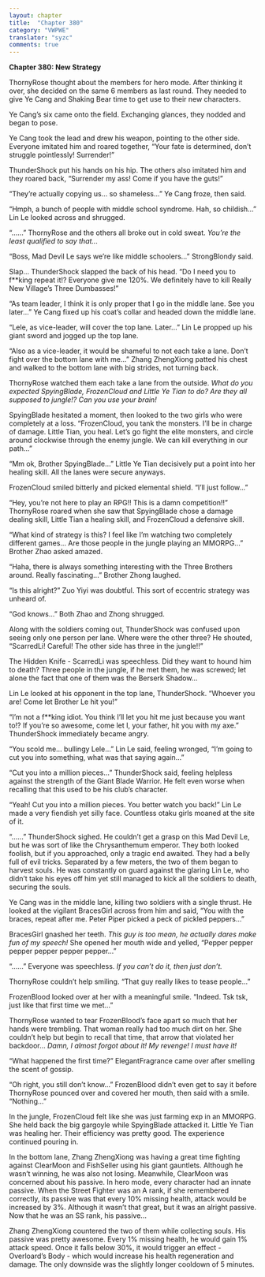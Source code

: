```yaml
---
layout: chapter
title:  "Chapter 380"
category: "VWPWE"
translator: "syzc"
comments: true
---
```


**Chapter 380: New Strategy**

ThornyRose thought about the members for hero mode. After thinking it over, she decided on the same 6 members as last round. They needed to give Ye Cang and Shaking Bear time to get use to their new characters.

Ye Cang’s six came onto the field. Exchanging glances, they nodded and began to pose.

Ye Cang took the lead and drew his weapon, pointing to the other side. Everyone imitated him and roared together, “Your fate is determined, don’t struggle pointlessly! Surrender!”

ThunderShock put his hands on his hip. The others also imitated him and they roared back, “Surrender my ass! Come if you have the guts!”

“They’re actually copying us… so shameless...” Ye Cang froze, then said.

“Hmph, a bunch of people with middle school syndrome. Hah, so childish...” Lin Le looked across and shrugged.

“......” ThornyRose and the others all broke out in cold sweat. *You’re the least qualified to say that...*

“Boss, Mad Devil Le says we’re like middle schoolers...” StrongBlondy said.

Slap… ThunderShock slapped the back of his head. “Do I need you to f\*\*king repeat it!? Everyone give me 120%. We definitely have to kill Really New Village’s Three Dumbasses!”

“As team leader, I think it is only proper that I go in the middle lane. See you later...” Ye Cang fixed up his coat’s collar and headed down the middle lane.

“Lele, as vice-leader, will cover the top lane. Later...” Lin Le propped up his giant sword and jogged up the top lane.

“Also as a vice-leader, it would be shameful to not each take a lane. Don’t fight over the bottom lane with me...” Zhang ZhengXiong patted his chest and walked to the bottom lane with big strides, not turning back.

ThornyRose watched them each take a lane from the outside. *What do you expected SpyingBlade, FrozenCloud and Little Ye Tian to do? Are they all supposed to jungle!? Can you use your brain!*

SpyingBlade hesitated a moment, then looked to the two girls who were completely at a loss. “FrozenCloud, you tank the monsters. I’ll be in charge of damage. Little Tian, you heal. Let’s go fight the elite monsters, and circle around clockwise through the enemy jungle. We can kill everything in our path...”

“Mm ok, Brother SpyingBlade...” Little Ye Tian decisively put a point into her healing skill. All the lanes were secure anyways.

FrozenCloud smiled bitterly and picked elemental shield. “I’ll just follow...”

“Hey, you’re not here to play an RPG!! This is a damn competition!!” ThornyRose roared when she saw that SpyingBlade chose a damage dealing skill, Little Tian a healing skill, and FrozenCloud a defensive skill.

“What kind of strategy is this? I feel like I’m watching two completely different games… Are those people in the jungle playing an MMORPG...” Brother Zhao asked amazed.

“Haha, there is always something interesting with the Three Brothers around. Really fascinating...” Brother Zhong laughed.

“Is this alright?” Zuo Yiyi was doubtful. This sort of eccentric strategy was unheard of.

“God knows...” Both Zhao and Zhong shrugged.

Along with the soldiers coming out, ThunderShock was confused upon seeing only one person per lane. Where were the other three? He shouted, “ScarredLi! Careful! The other side has three in the jungle!!”

The Hidden Knife - ScarredLi was speechless. Did they want to hound him to death? Three people in the jungle, if he met them, he was screwed; let alone the fact that one of them was the Berserk Shadow...

Lin Le looked at his opponent in the top lane, ThunderShock. “Whoever you are! Come let Brother Le hit you!”

“I’m not a f\*\*king idiot. You think I’ll let you hit me just because you want to!? If you’re so awesome, come let I, your father, hit you with my axe.” ThunderShock immediately became angry.

“You scold me… bullingy Lele...” Lin Le said, feeling wronged, “I’m going to cut you into something, what was that saying again...”

“Cut you into a million pieces...” ThunderShock said, feeling helpless against the strength of the Giant Blade Warrior. He felt even worse when recalling that this used to be his club’s character.

“Yeah! Cut you into a million pieces. You better watch you back!” Lin Le made a very fiendish yet silly face. Countless otaku girls moaned at the site of it.

“......” ThunderShock sighed. He couldn’t get a grasp on this Mad Devil Le, but he was sort of like the Chrysanthemum emperor. They both looked foolish, but if you approached, only a tragic end awaited. They had a belly full of evil tricks. Separated by a few meters, the two of them began to harvest souls. He was constantly on guard against the glaring Lin Le, who didn’t take his eyes off him yet still managed to kick all the soldiers to death, securing the souls.

Ye Cang was in the middle lane, killing two soldiers with a single thrust. He looked at the vigilant BracesGirl across from him and said, “You with the braces, repeat after me. Peter Piper picked a peck of pickled peppers...”

BracesGirl gnashed her teeth. *This guy is too mean, he actually dares make fun of my speech!* She opened her mouth wide and yelled, “Pepper pepper pepper pepper pepper pepper...”

“......” Everyone was speechless. *If you can’t do it, then just don’t.*

ThornyRose couldn’t help smiling. “That guy really likes to tease people...”

FrozenBlood looked over at her with a meaningful smile. “Indeed. Tsk tsk, just like that first time we met...”

ThornyRose wanted to tear FrozenBlood’s face apart so much that her hands were trembling. That woman really had too much dirt on her. She couldn’t help but begin to recall that time, that arrow that violated her backdoor… *Damn, I almost forgot about it! My revenge! I must have it!*

“What happened the first time?” ElegantFragrance came over after smelling the scent of gossip.

“Oh right, you still don’t know...” FrozenBlood didn’t even get to say it before ThornyRose pounced over and covered her mouth, then said with a smile. “Nothing...”

In the jungle, FrozenCloud felt like she was just farming exp in an MMORPG. She held back the big gargoyle while SpyingBlade attacked it. Little Ye Tian was healing her. Their efficiency was pretty good. The experience continued pouring in.

In the bottom lane, Zhang ZhengXiong was having a great time fighting against ClearMoon and FishSeller using his giant gauntlets. Although he wasn’t winning, he was also not losing. Meanwhile, ClearMoon was concerned about his passive. In hero mode, every character had an innate passive. When the Street Fighter was an A rank, if she remembered correctly, its passive was that every 10% missing health, attack would be increased by 3%. Although it wasn’t that great, but it was an alright passive. Now that he was an SS rank, his passive...

Zhang ZhengXiong countered the two of them while collecting souls. His passive was pretty awesome. Every 1% missing health, he would gain 1% attack speed. Once it falls below 30%, it would trigger an effect - Overloard’s Body - which would increase his health regeneration and damage. The only downside was the slightly longer cooldown of 5 minutes.
